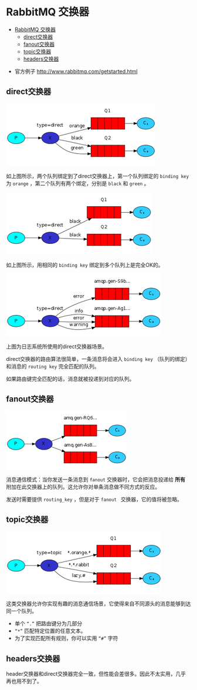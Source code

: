 # RabbitMQ 交换器

<!-- TOC -->

- [RabbitMQ 交换器](#rabbitmq-%e4%ba%a4%e6%8d%a2%e5%99%a8)
  - [direct交换器](#direct%e4%ba%a4%e6%8d%a2%e5%99%a8)
  - [fanout交换器](#fanout%e4%ba%a4%e6%8d%a2%e5%99%a8)
  - [topic交换器](#topic%e4%ba%a4%e6%8d%a2%e5%99%a8)
  - [headers交换器](#headers%e4%ba%a4%e6%8d%a2%e5%99%a8)

<!-- /TOC -->




- 官方例子 http://www.rabbitmq.com/getstarted.html

## direct交换器

![](img/direct_1.jpg)

如上图所示，两个队列绑定到了direct交换器上，第一个队列绑定的 `binding key` 为 `orange` ，第二个队列有两个绑定，分别是 `black` 和 `green` 。


![](img/direct_2.jpg)

如上图所示，用相同的 `binding key` 绑定到多个队列上是完全OK的。


![](img/direct_3.jpg)

上图为日志系统所使用的direct交换器场景。

direct交换器的路由算法很简单，一条消息将会进入 `binding key` （队列的绑定） 和消息的 `routing key` 完全匹配的队列。

如果路由键完全匹配的话，消息就被投递到对应的队列。

## fanout交换器

![](img/fanout_1.jpg)


消息通信模式：当你发送一条消息到 `fanout` 交换器时，它会把消息投递给 **所有** 附加在此交换器上的队列。这允许你对单条消息做不同方式的反应。
 
发送时需要提供 `routing_key` ，但是对于 `fanout ` 交换器，它的值将被忽略。

## topic交换器

![](img/topic_1.jpg)

这类交换器允许你实现有趣的消息通信场景，它使得来自不同源头的消息能够到达同一个队列。

- 单个 `“.”` 把路由键分为几部分
- `“*”` 匹配特定位置的任意文本。
- 为了实现匹配所有规则，你可以实用 `“#”` 字符

## headers交换器

header交换器和direct交换器完全一致，但性能会差很多。因此不太实用，几乎再也用不到了。
